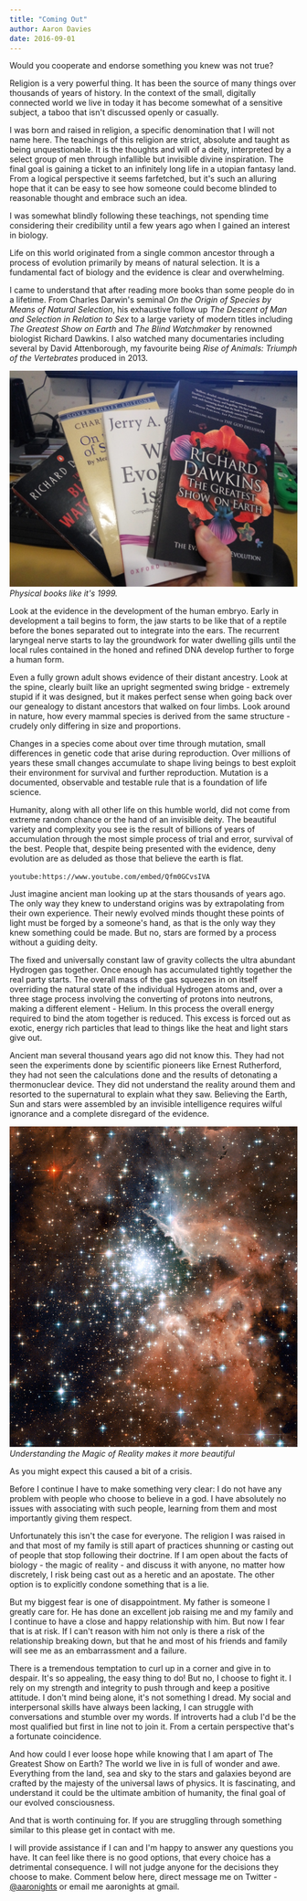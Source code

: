 ```yaml
---
title: "Coming Out"
author: Aaron Davies
date: 2016-09-01
---
```


Would you cooperate and endorse something you knew was not true?

Religion is a very powerful thing. It has been the source of many things over thousands of years of history. In the context of the small, digitally connected world we live in today it has become somewhat of a sensitive subject, a taboo that isn't discussed openly or casually.

I was born and raised in religion, a specific denomination that I will not name here. The teachings of this religion are strict, absolute and taught as being unquestionable. It is the thoughts and will of a deity, interpreted by a select group of men through infallible but invisible divine inspiration. The final goal is gaining a ticket to an infinitely long life in a utopian fantasy land. From a logical perspective it seems farfetched, but it's such an alluring hope that it can be easy to see how someone could become blinded to reasonable thought and embrace such an idea.

I was somewhat blindly following these teachings, not spending time considering their credibility until a few years ago when I gained an interest in biology.

Life on this world originated from a single common ancestor through a process of evolution primarily by means of natural selection. It is a fundamental fact of biology and the evidence is clear and overwhelming.

I came to understand that after reading more books than some people do in a lifetime. From Charles Darwin's seminal _On the Origin of Species by Means of Natural Selection_, his exhaustive follow up _The Descent of Man and Selection in Relation to Sex_ to a large variety of modern titles including _The Greatest Show on Earth_ and _The Blind Watchmaker_ by renowned biologist Richard Dawkins. I also watched many documentaries including several by David Attenborough, my favourite being _Rise of Animals: Triumph of the Vertebrates_ produced in 2013.

[![Physical books like it's 1999.](/media/images/blog/evolution.jpg)](/media/images/blog/evolution.jpg)
_Physical books like it's 1999._

Look at the evidence in the development of the human embryo. Early in development a tail begins to form, the jaw starts to be like that of a reptile before the bones separated out to integrate into the ears. The recurrent laryngeal nerve starts to lay the groundwork for water dwelling gills until the local rules contained in the honed and refined DNA develop further to forge a human form.

Even a fully grown adult shows evidence of their distant ancestry. Look at the spine, clearly built like an upright segmented swing bridge - extremely stupid if it was designed, but it makes perfect sense when going back over our genealogy to distant ancestors that walked on four limbs. Look around in nature, how every mammal species is derived from the same structure - crudely only differing in size and proportions.

Changes in a species come about over time through mutation, small differences in genetic code that arise during reproduction. Over millions of years these small changes accumulate to shape living beings to best exploit their environment for survival and further reproduction. Mutation is a documented, observable and testable rule that is a foundation of life science.

Humanity, along with all other life on this humble world, did not come from extreme random chance or the hand of an invisible deity. The beautiful variety and complexity you see is the result of billions of years of accumulation through the most simple process of trial and error, survival of the best. People that, despite being presented with the evidence, deny evolution are as deluded as those that believe the earth is flat.

`youtube:https://www.youtube.com/embed/Qfm0GCvsIVA`

Just imagine ancient man looking up at the stars thousands of years ago. The only way they knew to understand origins was by extrapolating from their own experience. Their newly evolved minds thought these points of light must be forged by a someone's hand, as that is the only way they knew something could be made. But no, stars are formed by a process without a guiding deity.

The fixed and universally constant law of gravity collects the ultra abundant Hydrogen gas together. Once enough has accumulated tightly together the real party starts. The overall mass of the gas squeezes in on itself overriding the natural state of the individual Hydrogen atoms and, over a three stage process involving the converting of protons into neutrons, making a different element - Helium. In this process the overall energy required to bind the atom together is reduced. This excess is forced out as exotic, energy rich particles that lead to things like the heat and light stars give out.

Ancient man several thousand years ago did not know this. They had not seen the experiments done by scientific pioneers like Ernest Rutherford, they had not seen the calculations done and the results of detonating a thermonuclear device. They did not understand the reality around them and resorted to the supernatural to explain what they saw. Believing the Earth, Sun and stars were assembled by an invisible intelligence requires wilful ignorance and a complete disregard of the evidence.

[![Understanding the Magic of Reality makes it more beautiful](/media/images/blog/stars.jpg)](/media/images/blog/stars.jpg)
_Understanding the Magic of Reality makes it more beautiful_

As you might expect this caused a bit of a crisis.

Before I continue I have to make something very clear: I do not have any problem with people who choose to believe in a god. I have absolutely no issues with associating with such people, learning from them and most importantly giving them respect.

Unfortunately this isn't the case for everyone. The religion I was raised in and that most of my family is still apart of practices shunning or casting out of people that stop following their doctrine. If I am open about the facts of biology - the magic of reality - and discuss it with anyone, no matter how discretely, I risk being cast out as a heretic and an apostate. The other option is to explicitly condone something that is a lie.

But my biggest fear is one of disappointment. My father is someone I greatly care for. He has done an excellent job raising me and my family and I continue to have a close and happy relationship with him. But now I fear that is at risk. If I can't reason with him not only is there a risk of the relationship breaking down, but that he and most of his friends and family will see me as an embarrassment and a failure.

There is a tremendous temptation to curl up in a corner and give in to despair. It's so appealing, the easy thing to do! But no, I choose to fight it. I rely on my strength and integrity to push through and keep a positive attitude. I don't mind being alone, it's not something I dread. My social and interpersonal skills have always been lacking, I can struggle with conversations and stumble over my words. If introverts had a club I'd be the most qualified but first in line not to join it. From a certain perspective that's a fortunate coincidence.

And how could I ever loose hope while knowing that I am apart of The Greatest Show on Earth? The world we live in is full of wonder and awe. Everything from the land, sea and sky to the stars and galaxies beyond are crafted by the majesty of the universal laws of physics. It is fascinating, and understand it could be the ultimate ambition of humanity, the final goal of our evolved consciousness.

And that is worth continuing for. If you are struggling through something similar to this please get in contact with me.

I will provide assistance if I can and I'm happy to answer any questions you have. It can feel like there is no good options, that every choice has a detrimental consequence. I will not judge anyone for the decisions they choose to make. Comment below here, direct message me on Twitter - [@aaronights](http://twitter.com/aaronights) or email me aaronights at gmail.
